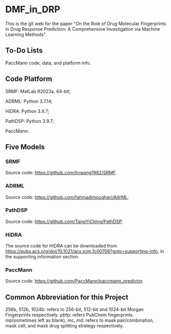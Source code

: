 # DMF_in_DRP

This is the git web for the paper "On the Role of Drug Molecular Fingerprints in Drug Response Prediction: A Comprehensive Investigation via Machine Learning Methods".

## To-Do Lists
PaccMann code, data, and platform info.

## Code Platform
SRMF: MatLab R2023a, 64-bit;

ADRML: Python 3.7.14;

HiDRA: Python 3.9.7;

PathDSP: Python 3.9.7; 

PaccMann:

## Five Models

### SRMF

Source code: <https://github.com/linwang1982/SRMF>.

### ADRML

Source code: <https://github.com/fahmadimoughari/AdrML>.

### PathDSP

Source code: <https://github.com/TangYiChing/PathDSP>.

### HiDRA

The source code for HiDRA can be downloaded from <https://pubs.acs.org/doi/10.1021/acs.jcim.1c00706?goto=supporting-info>, in the supporting information section.


### PaccMann

Source code: <https://github.com/PaccMann/paccmann_predictor>.

## Common Abbreviation for this Project
256b, 512b, 1024b: refers to 256-bit, 512-bit and 1024-bit Morgan Fingerprints respectively.
pbfp: refers PubChem fingerprints.
mp(sometimes left as blank), mc, md: refers to mask pair/combination, mask cell, and mask drug splitting strategy respectively.
